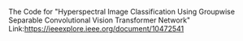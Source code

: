 
The Code for "Hyperspectral Image Classification Using Groupwise Separable Convolutional Vision Transformer Network"
Link:https://ieeexplore.ieee.org/document/10472541
